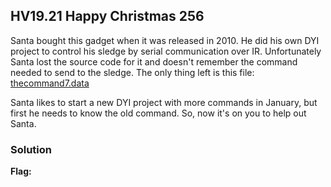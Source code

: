 ## HV19.21 Happy Christmas 256

Santa bought this gadget when it was released in 2010. He did his own DYI project to control his sledge by serial communication over IR. Unfortunately Santa lost the source code for it and doesn't remember the command needed to send to the sledge. The only thing left is this file: [thecommand7.data](./a97ef12f-c583-4c54-84e4-68eaa2737bd9.data)

Santa likes to start a new DYI project with more commands in January, but first he needs to know the old command. So, now it's on you to help out Santa.

### Solution



**Flag:**